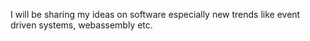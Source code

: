 
I will be sharing my ideas on software especially new trends like event driven systems, webassembly etc.

